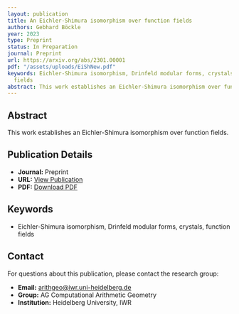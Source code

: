 ```yaml
---
layout: publication
title: An Eichler-Shimura isomorphism over function fields
authors: Gebhard Böckle
year: 2023
type: Preprint
status: In Preparation
journal: Preprint
url: https://arxiv.org/abs/2301.00001
pdf: "/assets/uploads/EiShNew.pdf"
keywords: Eichler-Shimura isomorphism, Drinfeld modular forms, crystals, function
  fields
abstract: This work establishes an Eichler-Shimura isomorphism over function fields.
---
```

## Abstract

This work establishes an Eichler-Shimura isomorphism over function fields.

## Publication Details

- **Journal:** Preprint
- **URL:** [View Publication](https://arxiv.org/abs/2301.00001)
- **PDF:** [Download PDF](/assets/uploads/EiShNew.pdf)

## Keywords

- Eichler-Shimura isomorphism, Drinfeld modular forms, crystals, function fields


## Contact

For questions about this publication, please contact the research group:
- **Email:** arithgeo@iwr.uni-heidelberg.de
- **Group:** AG Computational Arithmetic Geometry
- **Institution:** Heidelberg University, IWR